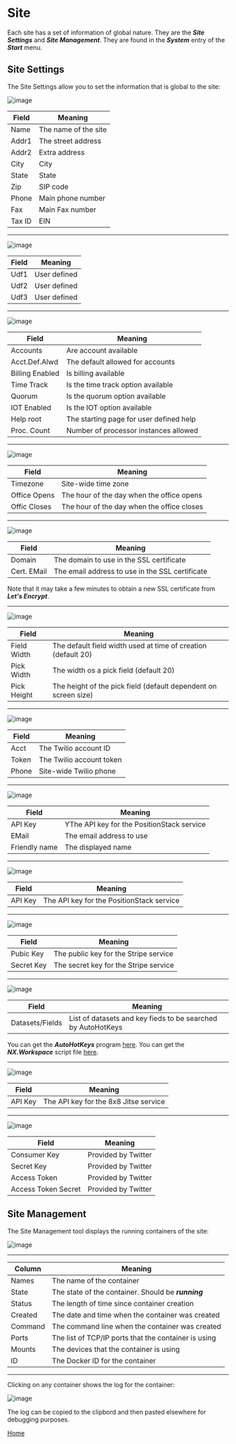 # Site

Each site has a set of information of global nature.  They are the ***Site Settings*** and ***Site Management***.
They are found in the ***System*** entry of the ***Start*** menu.

## Site Settings

The Site Settings allow you to set the information that is global to the site:

![image](images/Site1.png)

|Field|Meaning|
|-|-|
|Name|The name of the site|
|Addr1|The street address|
|Addr2|Extra address|
|City|City|
|State|State|
|Zip|SIP code|
|Phone|Main phone number|
|Fax|Main Fax number|
|Tax ID|EIN|

---

![image](images/Site2.png)

|Field|Meaning|
|-|-|
|Udf1|User defined|
|Udf2|User defined|
|Udf3|User defined|

---

![image](images/Site3.png)

|Field|Meaning|
|-|-|
|Accounts|Are account available|
|Acct.Def.Alwd|The default allowed for accounts|
|Billing Enabled|Is billing available|
|Time Track|Is the time track option available|
|Quorum|Is the quorum option available|
|IOT Enabled|Is the IOT option available|
|Help root|The starting page for user defined help|
|Proc. Count|Number of processor instances allowed|
---

![image](images/Site6.png)

|Field|Meaning|
|-|-|
|Timezone|Site-wide time zone|
|Office Opens|The hour of the day when the office opens|
|Offic Closes|The hour of the day when the office closes|


---

![image](images/Site4.png)

|Field|Meaning|
|-|-|
|Domain|The domain to use in the SSL certificate|
|Cert. EMail|The email address to use in the SSL certificate|

Note that it may take a few minutes to obtain a new SSL certificate from ***Let's Encrypt***.

---

![image](images/Site5.png)

|Field|Meaning|
|-|-|
|Field Width|The default field width used at time of creation (default 20)|
|Pick Width|The width os a pick field (default 20)|
|Pick Height|The height of the pick field (default dependent on screen size)|

---

![image](images/Site7.png)

|Field|Meaning|
|-|-|
|Acct|The Twilio account ID|
|Token|The Twilio account token|
|Phone|Site-wide Twilio phone|

---

![image](images/Site15.png)

|Field|Meaning|
|-|-|
|API Key|YThe API key for the PositionStack service|
|EMail|The email address to use|
|Friendly name|The displayed name|

---

![image](images/Site8.png)

|Field|Meaning|
|-|-|
|API Key|The API key for the PositionStack service|

---

![image](images/Site9.png)

|Field|Meaning|
|-|-|
|Pubic Key|The public key for the Stripe service|
|Secret Key|The secret key for the Stripe service|

---

![image](images/Site12.png)

|Field|Meaning|
|-|-|
|Datasets/Fields|List of datasets and key fieds to be searched by AutoHotKeys|

You can get the ***AutoHotKeys*** program [here](https://www.autohotkey.com/).
You can get the ***NX.Workspace*** script file [here](nxproject.ahk).

---

![image](images/Site10.png)

|Field|Meaning|
|-|-|
|API Key|The API key for the 8x8 Jitse service|

---

![image](images/Site11.png)

|Field|Meaning|
|-|-|
|Consumer Key|Provided by Twitter|
|Secret Key|Provided by Twitter|
|Access Token|Provided by Twitter|
|Access Token Secret|Provided by Twitter|


## Site Management

The Site Management tool displays the running containers of the site:

![image](images/SiteManager.png)

---

|Column|Meaning|
|-|-|
|Names|The name of the container|
|State|The state of the container.  Should be ***running***|
|Status|The length of time since  container creation|
|Created|The date and time when the container was created|
|Command|The command line when the container was created|
|Ports|The list of TCP/IP ports that the container is using|
|Mounts|The devices that the container is using|
|ID|The Docker ID for the container

---

Clicking on any container shows the log for the container:

![image](images/ContainerLog.png)

The log can be copied to the clipbord and then pasted elsewhere for debugging purposes.


[Home](../README.md)
